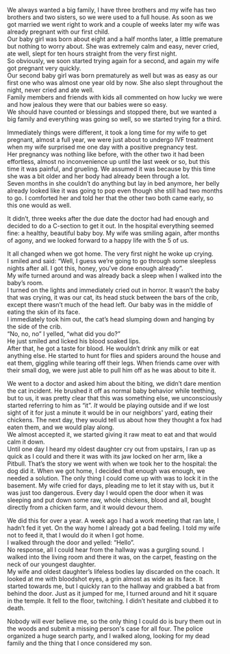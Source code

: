 We always wanted a big family, I have three brothers and my wife has two brothers and two sisters, so we were used to a full house.
As soon as we got married we went right to work and a couple of weeks later my wife was already pregnant with our first child.  
Our baby girl was born about eight and a half months later, a little premature but nothing to worry about. She was extremely calm and easy, never cried, ate well, slept for ten hours straight from the very first night.  
So obviously, we soon started trying again for a second, and again my wife got pregnant very quickly.  
Our second baby girl was born prematurely as well but was as easy as our first one who was almost one year old by now. She also slept throughout the night, never cried and ate well.  
Family members and friends with kids all commented on how lucky we were and how jealous they were that our babies were so easy.  
We should have counted or blessings and stopped there, but we wanted a big family and everything was going so well, so we started trying for a third.  

Immediately things were different, it took a long time for my wife to get pregnant, almost a full year, we were just about to undergo IVF treatment when my wife surprised me one day with a positive pregnancy test.  
Her pregnancy was nothing like before, with the other two it had been effortless, almost no inconvenience up until the last week or so, but this time it was painful, and grueling. We assumed it was because by this time she was a bit older and her body had already been through a lot.  
Seven months in she couldn’t do anything but lay in bed anymore, her belly already looked like it was going to pop even though she still had two months to go. I comforted her and told her that the other two both came early, so this one would as well.

It didn’t, three weeks after the due date the doctor had had enough and decided to do a C-section to get it out.
In the hospital everything seemed fine: a healthy, beautiful baby boy. My wife was smiling again, after months of agony, and we looked forward to a happy life with the 5 of us.

It all changed when we got home. The very first night he woke up crying.  
I smiled and said: “Well, I guess we’re going to go through some sleepless nights after all. I got this, honey, you’ve done enough already”.  
My wife turned around and was already back a sleep when I walked into the baby’s room.  
I turned on the lights and immediately cried out in horror.
It wasn’t the baby that was crying, it was our cat, its head stuck between the bars of the crib, except there wasn’t much of the head left. Our baby was in the middle of eating the skin of its face.  
I immediately took him out, the cat’s head slumping down and hanging by the side of the crib.  
“No, no, no” I yelled, “what did you do?”  
He just smiled and licked his blood soaked lips.  
After that, he got a taste for blood. He wouldn’t drink any milk or eat anything else. He started to hunt for flies and spiders around the house and eat them, giggling while tearing off their legs. When friends came over with their small dog, we were just able to pull him off as he was about to bite it.  

We went to a doctor and asked him about the biting, we didn’t dare mention the cat incident. He brushed it off as normal baby behavior while teething, but to us, it was pretty clear that this was something else, we unconsciously started referring to him as “it”.
*It* would be playing outside and if we lost sight of it for just a minute it would be in our neighbors' yard, eating their chickens. The next day, they would tell us about how they thought a fox had eaten them, and we would play along.  
We almost accepted it, we started giving it raw meat to eat and that would calm it down.  
Until one day I heard my oldest daughter cry out from upstairs, I ran up as quick as I could and there it was with its jaw locked on her arm, like a Pitbull. That’s the story we went with when we took her to the hospital: the dog did it. When we got home, I decided that enough was enough, we needed a solution. The only thing I could come up with was to lock it in the basement.
My wife cried for days, pleading me to let it stay with us, but it was just too dangerous. Every day I would open the door when it was sleeping and put down some raw, whole chickens, blood and all, bought directly from a chicken farm, and it would devour them.

We did this for over a year. A week ago I had a work meeting that ran late, I hadn’t fed it yet. On the way home I already got a bad feeling. I told my wife not to feed it, that I would do it when I got home.  
I walked through the door and yelled: “Hello”.  
No response, all I could hear from the hallway was a gurgling sound. I walked into the living room and there it was, on the carpet, feasting on the neck of our youngest daughter.  
My wife and oldest daughter’s lifeless bodies lay discarded on the coach. It looked at me with bloodshot eyes, a grin almost as wide as its face. It started towards me, but I quickly ran to the hallway and grabbed a bat from behind the door. Just as it jumped for me, I turned around and hit it square in the temple. It fell to the floor, twitching. I didn’t hesitate and clubbed it to death.

Nobody will ever believe me, so the only thing I could do is bury them out in the woods and submit a missing person's case for all four. The police organized a huge search party, and I walked along, looking for my dead family and the thing that I once considered my son.